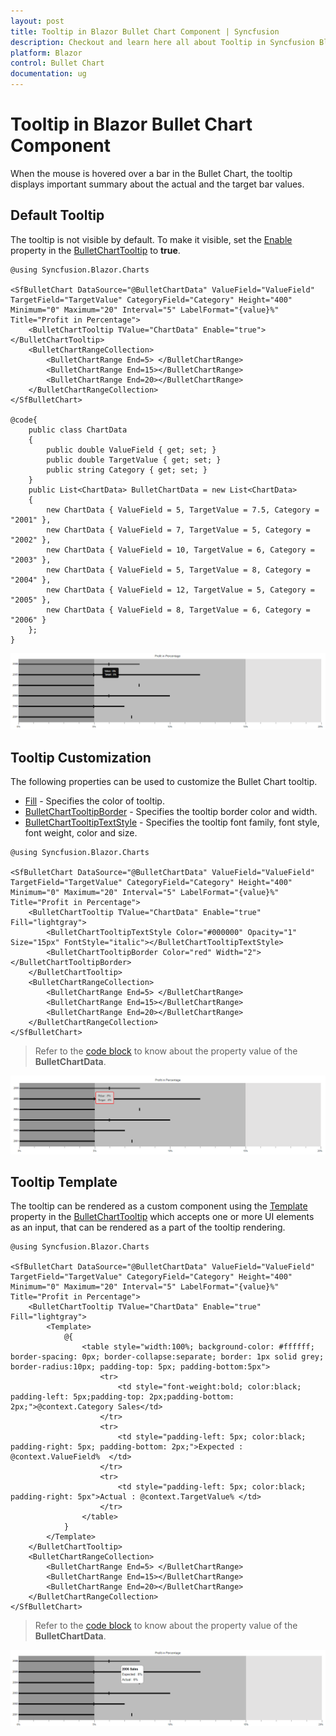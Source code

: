 ```yaml
---
layout: post
title: Tooltip in Blazor Bullet Chart Component | Syncfusion
description: Checkout and learn here all about Tooltip in Syncfusion Blazor Bullet Chart component and much more.
platform: Blazor
control: Bullet Chart 
documentation: ug
---
```


# Tooltip in Blazor Bullet Chart Component

When the mouse is hovered over a bar in the Bullet Chart, the tooltip displays important summary about the actual and the target bar values.

## Default Tooltip

The tooltip is not visible by default. To make it visible, set the [Enable](https://help.syncfusion.com/cr/blazor/Syncfusion.Blazor.Charts.BulletChartTooltip-1.html#Syncfusion_Blazor_Charts_BulletChartTooltip_1_Enable) property in the [BulletChartTooltip](https://help.syncfusion.com/cr/blazor/Syncfusion.Blazor.Charts.BulletChartTooltip-1.html) to **true**.

```cshtml
@using Syncfusion.Blazor.Charts

<SfBulletChart DataSource="@BulletChartData" ValueField="ValueField" TargetField="TargetValue" CategoryField="Category" Height="400" Minimum="0" Maximum="20" Interval="5" LabelFormat="{value}%" Title="Profit in Percentage">
    <BulletChartTooltip TValue="ChartData" Enable="true"></BulletChartTooltip>
    <BulletChartRangeCollection>
        <BulletChartRange End=5> </BulletChartRange>
        <BulletChartRange End=15></BulletChartRange>
        <BulletChartRange End=20></BulletChartRange>
    </BulletChartRangeCollection>
</SfBulletChart>

@code{
    public class ChartData
    {
        public double ValueField { get; set; }
        public double TargetValue { get; set; }
        public string Category { get; set; }
    }
    public List<ChartData> BulletChartData = new List<ChartData>
    {
        new ChartData { ValueField = 5, TargetValue = 7.5, Category = "2001" },
        new ChartData { ValueField = 7, TargetValue = 5, Category = "2002" },
        new ChartData { ValueField = 10, TargetValue = 6, Category = "2003" },
        new ChartData { ValueField = 5, TargetValue = 8, Category = "2004" },
        new ChartData { ValueField = 12, TargetValue = 5, Category = "2005" },
        new ChartData { ValueField = 8, TargetValue = 6, Category = "2006" }
    };
}
```

![Blazor Bullet Chart displays ToolTip](images/blazor-bulletchart-tooltip.png)

## Tooltip Customization

The following properties can be used to customize the Bullet Chart tooltip.

* [Fill](https://help.syncfusion.com/cr/blazor/Syncfusion.Blazor.Charts.BulletChartTooltip-1.html#Syncfusion_Blazor_Charts_BulletChartTooltip_1_Fill) - Specifies the color of tooltip.
* [BulletChartTooltipBorder](https://help.syncfusion.com/cr/blazor/Syncfusion.Blazor.Charts.BulletChartTooltipBorder.html) - Specifies the tooltip border color and width.
* [BulletChartTooltipTextStyle](https://help.syncfusion.com/cr/blazor/Syncfusion.Blazor.Charts.BulletChartTooltipTextStyle.html) - Specifies the tooltip font family, font style, font weight, color and size.

```cshtml
@using Syncfusion.Blazor.Charts

<SfBulletChart DataSource="@BulletChartData" ValueField="ValueField" TargetField="TargetValue" CategoryField="Category" Height="400" Minimum="0" Maximum="20" Interval="5" LabelFormat="{value}%" Title="Profit in Percentage">
    <BulletChartTooltip TValue="ChartData" Enable="true" Fill="lightgray">
        <BulletChartTooltipTextStyle Color="#000000" Opacity="1" Size="15px" FontStyle="italic"></BulletChartTooltipTextStyle>
        <BulletChartTooltipBorder Color="red" Width="2"></BulletChartTooltipBorder>
    </BulletChartTooltip>
    <BulletChartRangeCollection>
        <BulletChartRange End=5> </BulletChartRange>
        <BulletChartRange End=15></BulletChartRange>
        <BulletChartRange End=20></BulletChartRange>
    </BulletChartRangeCollection>
</SfBulletChart>
```

> Refer to the [code block](#default-tooltip) to know about the property value of the **BulletChartData**.

![Customizing Blazor Bullet Chart ToolTip](images/blazor-bullet-chart-tooltip-customization.png)

## Tooltip Template

The tooltip can be rendered as a custom component using the [Template](https://help.syncfusion.com/cr/blazor/Syncfusion.Blazor.Charts.BulletChartTooltip-1.html#Syncfusion_Blazor_Charts_BulletChartTooltip_1_Template) property in the [BulletChartTooltip](https://help.syncfusion.com/cr/blazor/Syncfusion.Blazor.Charts.BulletChartTooltip-1.html) which accepts one or more UI elements as an input, that can be rendered as a part of the tooltip rendering.

```cshtml
@using Syncfusion.Blazor.Charts

<SfBulletChart DataSource="@BulletChartData" ValueField="ValueField" TargetField="TargetValue" CategoryField="Category" Height="400" Minimum="0" Maximum="20" Interval="5" LabelFormat="{value}%" Title="Profit in Percentage">
    <BulletChartTooltip TValue="ChartData" Enable="true" Fill="lightgray">
        <Template>
            @{
                <table style="width:100%; background-color: #ffffff; border-spacing: 0px; border-collapse:separate; border: 1px solid grey; border-radius:10px; padding-top: 5px; padding-bottom:5px">
                    <tr>
                        <td style="font-weight:bold; color:black; padding-left: 5px;padding-top: 2px;padding-bottom: 2px;">@context.Category Sales</td>
                    </tr>
                    <tr>
                        <td style="padding-left: 5px; color:black; padding-right: 5px; padding-bottom: 2px;">Expected : @context.ValueField%  </td>
                    </tr>
                    <tr>
                        <td style="padding-left: 5px; color:black; padding-right: 5px">Actual : @context.TargetValue% </td>
                    </tr>
                </table>
            }
        </Template>
    </BulletChartTooltip>
    <BulletChartRangeCollection>
        <BulletChartRange End=5> </BulletChartRange>
        <BulletChartRange End=15></BulletChartRange>
        <BulletChartRange End=20></BulletChartRange>
    </BulletChartRangeCollection>
</SfBulletChart>
```

> Refer to the [code block](#default-tooltip) to know about the property value of the **BulletChartData**.

![Blazor Bullet Chart Tooltip with Template](images/blazor-bullet-chart-tooltip-template.png)